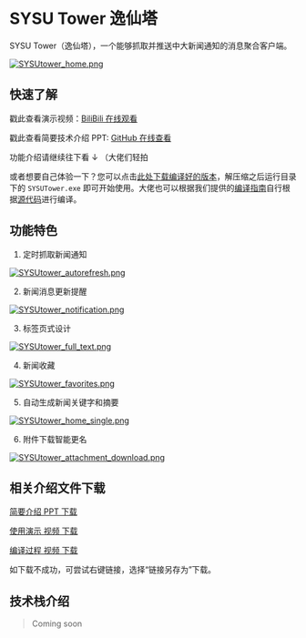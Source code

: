 # SYSU Tower 逸仙塔

SYSU Tower（逸仙塔），一个能够抓取并推送中大新闻通知的消息聚合客户端。

[![SYSUtower_home.png](https://i.loli.net/2019/05/23/5ce6665c4b3be80298.png)](https://i.loli.net/2019/05/23/5ce6665c4b3be80298.png)

## 快速了解

戳此查看演示视频：[BiliBili 在线观看](https://www.bilibili.com/video/av53353945/)

戳此查看简要技术介绍 PPT: [GitHub 在线查看](https://github.com/KS0508/SYSUtower/blob/master/doc/SYSU%20Tower%20%E9%A1%B9%E7%9B%AE%E4%BB%8B%E7%BB%8D.pdf)

功能介绍请继续往下看 ↓ （大佬们轻拍

或者想要自己体验一下？您可以点击[此处下载编译好的版本](https://github.com/KS0508/SYSUtower/releases/download/v1.0/SYSU_Tower_x64.7z)，解压缩之后运行目录下的 `SYSUTower.exe` 即可开始使用。大佬也可以根据我们提供的[编译指南](https://github.com/KS0508/SYSUtower/wiki/Build-Guide)自行根据[源代码](https://github.com/KS0508/SYSUtower/archive/master.zip)进行编译。

## 功能特色

1. 定时抓取新闻通知

[![SYSUtower_autorefresh.png](https://i.loli.net/2019/05/23/5ce666d2bf36194474.png)](https://i.loli.net/2019/05/23/5ce666d2bf36194474.png)

2. 新闻消息更新提醒

[![SYSUtower_notification.png](https://i.loli.net/2019/05/23/5ce6672783ac481905.png)](https://i.loli.net/2019/05/23/5ce6672783ac481905.png)

3. 标签页式设计

[![SYSUtower_full_text.png](https://i.loli.net/2019/05/23/5ce66d3d2562f99712.png)](https://i.loli.net/2019/05/23/5ce66d3d2562f99712.png)

4. 新闻收藏

[![SYSUtower_favorites.png](https://i.loli.net/2019/05/23/5ce6674410a6453779.png)](https://i.loli.net/2019/05/23/5ce6674410a6453779.png)

5. 自动生成新闻关键字和摘要

[![SYSUtower_home_single.png](https://i.loli.net/2019/05/23/5ce667e5bb05c61223.png)](https://i.loli.net/2019/05/23/5ce667e5bb05c61223.png)

6. 附件下载智能更名

[![SYSUtower_attachment_download.png](https://i.loli.net/2019/05/23/5ce6681d4d19525721.png)](https://i.loli.net/2019/05/23/5ce6681d4d19525721.png)

## 相关介绍文件下载

[简要介绍 PPT 下载](https://github.com/KS0508/SYSUtower/blob/master/doc/SYSU%20Tower%20%E9%A1%B9%E7%9B%AE%E4%BB%8B%E7%BB%8D.pptx?raw=true)

[使用演示 视频 下载](https://github.com/KS0508/SYSUtower/blob/master/doc/%E4%BD%BF%E7%94%A8%E5%BD%95%E5%83%8F.mp4?raw=true)

[编译过程 视频 下载](https://github.com/KS0508/SYSUtower/blob/master/doc/%E7%BC%96%E8%AF%91%E8%BF%87%E7%A8%8B.mp4?raw=true)

如下载不成功，可尝试右键链接，选择“链接另存为”下载。

## 技术栈介绍

> Coming soon
